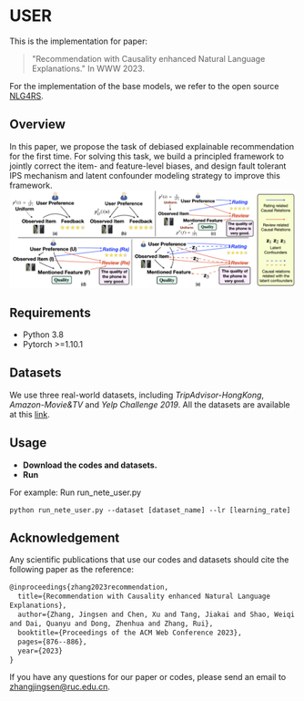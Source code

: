 # USER
This is the implementation for paper:
> "Recommendation with Causality enhanced Natural Language Explanations." In WWW 2023. 

For the implementation of the base models, we refer to the open source [NLG4RS](https://github.com/lileipisces/NLG4RS).

## Overview
In this paper, we propose the task of debiased explainable recommendation for the first time. For solving this task, we build a principled framework to jointly correct the item- and feature-level biases, and design fault tolerant IPS mechanism and latent confounder modeling strategy to improve this framework.
<img src="https://github.com/JingsenZhang/USER/blob/master/asset/graph.png" width = "800px" align=center />

## Requirements
- Python 3.8
- Pytorch >=1.10.1

## Datasets
We use three real-world datasets, including *TripAdvisor-HongKong*, *Amazon-Movie&TV* and *Yelp Challenge 2019*. All the datasets are available at this [link](https://github.com/lileipisces/NLG4RS).

## Usage
+ **Download the codes and datasets.**
+ **Run**

For example: Run run_nete_user.py

```
python run_nete_user.py --dataset [dataset_name] --lr [learning_rate]
```

## Acknowledgement
Any scientific publications that use our codes and datasets should cite the following paper as the reference:
````
@inproceedings{zhang2023recommendation,
  title={Recommendation with Causality enhanced Natural Language Explanations},
  author={Zhang, Jingsen and Chen, Xu and Tang, Jiakai and Shao, Weiqi and Dai, Quanyu and Dong, Zhenhua and Zhang, Rui},
  booktitle={Proceedings of the ACM Web Conference 2023},
  pages={876--886},
  year={2023}
}
````
If you have any questions for our paper or codes, please send an email to zhangjingsen@ruc.edu.cn.
